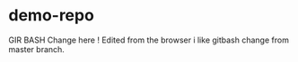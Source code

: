 # demo-repo
GIR BASH 
Change here !
Edited from the browser 
i like gitbash
change from master branch.
